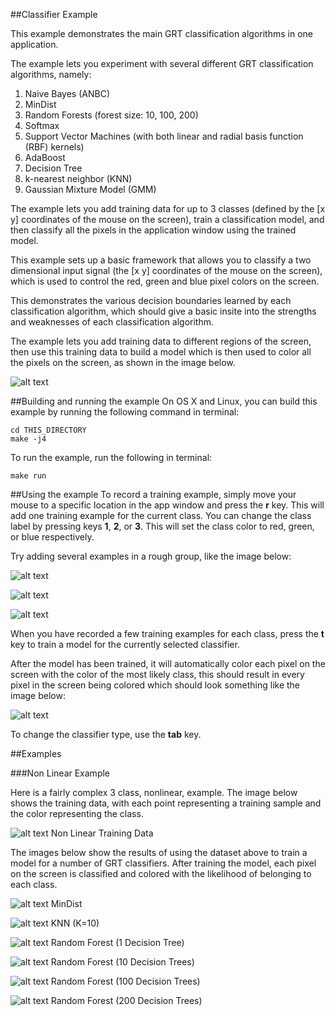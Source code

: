 ##Classifier Example

This example demonstrates the main GRT classification algorithms in one application.  

The example lets you experiment with several different GRT classification algorithms, namely:

1. Naive Bayes (ANBC)
2. MinDist
3. Random Forests (forest size: 10, 100, 200)
4. Softmax
5. Support Vector Machines (with both linear and radial basis function (RBF) kernels)
6. AdaBoost
7. Decision Tree
8. k-nearest neighbor (KNN)
9. Gaussian Mixture Model (GMM)

The example lets you add training data for up to 3 classes (defined by the [x y] coordinates of the mouse on the screen), train a classification model, and then classify all the pixels in the application window using the trained model. 

This example sets up a basic framework that allows you to classify a two dimensional input signal (the [x y] coordinates of the mouse on the screen), which is used to control the red, green and blue pixel colors on the screen.

This demonstrates the various decision boundaries learned by each classification algorithm, which should give a basic insite into the strengths and weaknesses of each classification algorithm.

The example lets you add training data to different regions of the screen, then use this training data to build a model which is then used to color all the pixels on the screen, as shown in the image below.

![alt text](images/classification_example_1.png "Classification Example")

##Building and running the example
On OS X and Linux, you can build this example by running the following command in terminal:

````
cd THIS_DIRECTORY
make -j4
````

To run the example, run the following in terminal:

````
make run
````

##Using the example
To record a training example, simply move your mouse to a specific location in the app window and press the **r** key.  This will add one training example for the current class.  You can change the class label by pressing keys **1**, **2**, or **3**.  This will set the class color to red, green, or blue respectively.

Try adding several examples in a rough group, like the image below:

![alt text](images/classification_step_1.png "Classification Example")

![alt text](images/classification_step_2.png "Classification Example")

![alt text](images/classification_step_3.png "Classification Example")

When you have recorded a few training examples for each class, press the **t** key to train a model for the currently selected classifier.

After the model has been trained, it will automatically color each pixel on the screen with the color of the most likely class, this should result in every pixel in the screen being colored which should look something like the image below:

![alt text](images/classification_step_4.png "Classification Example")

To change the classifier type, use the **tab** key.

##Examples

###Non Linear Example

Here is a fairly complex 3 class, nonlinear, example.  The image below shows the training data, with each point representing a training sample and the color representing the class.

![alt text](images/nonlinear_data_1.png "Nonlinear")
Non Linear Training Data

The images below show the results of using the dataset above to train a model for a number of GRT classifiers.  After training the model, each pixel on the screen is classified and colored with the likelihood of belonging to each class.

![alt text](images/nonlinear_knn_1.png "KNN")
MinDist

![alt text](images/nonlinear_mindist_1.png "MinDist")
KNN (K=10)

![alt text](images/nonlinear_decision_tree_1.png "Decision Tree")
Random Forest (1 Decision Tree)

![alt text](images/nonlinear_rf_10.png "Random Forest 10")
Random Forest (10 Decision Trees)

![alt text](images/nonlinear_rf_100.png "Random Forest 100")
Random Forest (100 Decision Trees)

![alt text](images/nonlinear_rf_200.png "Random Forest 200")
Random Forest (200 Decision Trees)